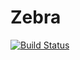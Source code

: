 # Zebra
[![Build Status](https://travis-ci.org/joshmobley/zebra.png?branch=master)](https://travis-ci.org/joshmobley/zebra)
